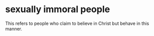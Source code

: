 # sexually immoral people

This refers to people who claim to believe in Christ but behave in this manner.

